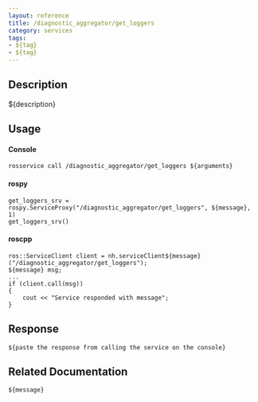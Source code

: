 ```yaml
---
layout: reference
title: /diagnostic_aggregator/get_loggers
category: services
tags: 
- ${tag} 
- ${tag}
---
```


## Description
${description}

## Usage
#### Console
```
rosservice call /diagnostic_aggregator/get_loggers ${arguments}
```

#### rospy
```
get_loggers_srv = rospy.ServiceProxy("/diagnostic_aggregator/get_loggers", ${message}, 1)
get_loggers_srv()
```

#### roscpp
```
ros::ServiceClient client = nh.serviceClient${message}("/diagnostic_aggregator/get_loggers");
${message} msg;
...
if (client.call(msg))
{
    cout << "Service responded with message";
}
```

## Response
```
${paste the response from calling the service on the console}
```

## Related Documentation
``${message}``  